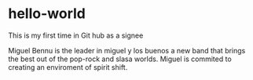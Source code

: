 # hello-world
This is my first time in Git hub as a signee

Miguel Bennu is the leader in miguel y los buenos a new band that brings the best out of the pop-rock and slasa worlds. Miguel is commited to creating an enviroment of spirit shift.


